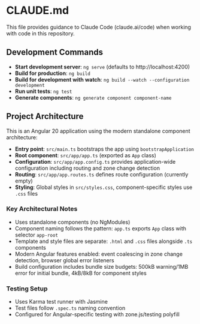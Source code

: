 # CLAUDE.md

This file provides guidance to Claude Code (claude.ai/code) when working with code in this repository.

## Development Commands

- **Start development server**: `ng serve` (defaults to http://localhost:4200)
- **Build for production**: `ng build`
- **Build for development with watch**: `ng build --watch --configuration development`
- **Run unit tests**: `ng test`
- **Generate components**: `ng generate component component-name`

## Project Architecture

This is an Angular 20 application using the modern standalone component architecture:

- **Entry point**: `src/main.ts` bootstraps the app using `bootstrapApplication`
- **Root component**: `src/app/app.ts` (exported as `App` class)
- **Configuration**: `src/app/app.config.ts` provides application-wide configuration including routing and zone change detection
- **Routing**: `src/app/app.routes.ts` defines route configuration (currently empty)
- **Styling**: Global styles in `src/styles.css`, component-specific styles use `.css` files

### Key Architectural Notes

- Uses standalone components (no NgModules)
- Component naming follows the pattern: `app.ts` exports `App` class with selector `app-root`
- Template and style files are separate: `.html` and `.css` files alongside `.ts` components
- Modern Angular features enabled: event coalescing in zone change detection, browser global error listeners
- Build configuration includes bundle size budgets: 500kB warning/1MB error for initial bundle, 4kB/8kB for component styles

### Testing Setup

- Uses Karma test runner with Jasmine
- Test files follow `.spec.ts` naming convention
- Configured for Angular-specific testing with zone.js/testing polyfill